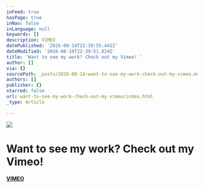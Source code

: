 ```yaml
---
inFeed: true
hasPage: true
inNav: false
inLanguage: null
keywords: []
description: VIMEO
datePublished: '2016-08-14T22:39:55.441Z'
dateModified: '2016-08-14T22:39:51.824Z'
title: 'Want to see my work? Check out my Vimeo! '
author: []
via: {}
sourcePath: _posts/2016-08-14-want-to-see-my-work-check-out-my-vimeo.md
authors: []
publisher: {}
starred: false
url: want-to-see-my-work-check-out-my-vimeo/index.html
_type: Article

---
```

![](https://the-grid-user-content.s3-us-west-2.amazonaws.com/2d36d84d-c462-494c-9d5f-9dfe7e945682.jpg)

# Want to see my work? Check out my Vimeo! 

[**VIMEO**][0]

[0]: https://vimeo.com/stevenoiz